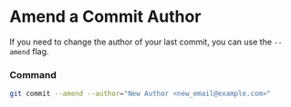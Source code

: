 # Amend a Commit Author

If you need to change the author of your last commit, you can use the `--amend` flag.

### Command

```sh
git commit --amend --author="New Author <new_email@example.com>"